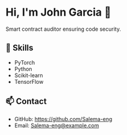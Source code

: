 # Hi, I'm John Garcia 👋

Smart contract auditor ensuring code security.

## 🚀 Skills
- PyTorch
- Python
- Scikit-learn
- TensorFlow

## 📫 Contact
- GitHub: https://github.com/Salema-eng
- Email: Salema-eng@example.com
